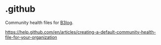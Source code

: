 # .github

Community health files for [B3log](https://github.com/b3log).

https://help.github.com/en/articles/creating-a-default-community-health-file-for-your-organization
